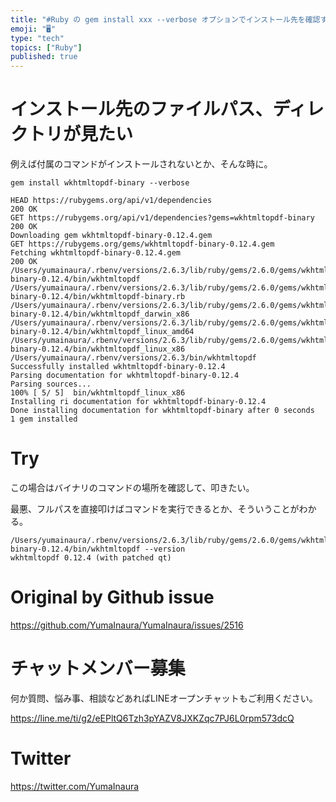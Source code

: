 ```yaml
---
title: "#Ruby の gem install xxx --verbose オプションでインストール先を確認する"
emoji: "🖥"
type: "tech"
topics: ["Ruby"]
published: true
---
```


# インストール先のファイルパス、ディレクトリが見たい

例えば付属のコマンドがインストールされないとか、そんな時に。

`gem install wkhtmltopdf-binary --verbose`

```
HEAD https://rubygems.org/api/v1/dependencies
200 OK
GET https://rubygems.org/api/v1/dependencies?gems=wkhtmltopdf-binary
200 OK
Downloading gem wkhtmltopdf-binary-0.12.4.gem
GET https://rubygems.org/gems/wkhtmltopdf-binary-0.12.4.gem
Fetching wkhtmltopdf-binary-0.12.4.gem
200 OK
/Users/yumainaura/.rbenv/versions/2.6.3/lib/ruby/gems/2.6.0/gems/wkhtmltopdf-binary-0.12.4/bin/wkhtmltopdf
/Users/yumainaura/.rbenv/versions/2.6.3/lib/ruby/gems/2.6.0/gems/wkhtmltopdf-binary-0.12.4/bin/wkhtmltopdf-binary.rb
/Users/yumainaura/.rbenv/versions/2.6.3/lib/ruby/gems/2.6.0/gems/wkhtmltopdf-binary-0.12.4/bin/wkhtmltopdf_darwin_x86
/Users/yumainaura/.rbenv/versions/2.6.3/lib/ruby/gems/2.6.0/gems/wkhtmltopdf-binary-0.12.4/bin/wkhtmltopdf_linux_amd64
/Users/yumainaura/.rbenv/versions/2.6.3/lib/ruby/gems/2.6.0/gems/wkhtmltopdf-binary-0.12.4/bin/wkhtmltopdf_linux_x86
/Users/yumainaura/.rbenv/versions/2.6.3/bin/wkhtmltopdf
Successfully installed wkhtmltopdf-binary-0.12.4
Parsing documentation for wkhtmltopdf-binary-0.12.4
Parsing sources...
100% [ 5/ 5]  bin/wkhtmltopdf_linux_x86
Installing ri documentation for wkhtmltopdf-binary-0.12.4
Done installing documentation for wkhtmltopdf-binary after 0 seconds
1 gem installed
```

# Try

この場合はバイナリのコマンドの場所を確認して、叩きたい。

最悪、フルパスを直接叩けばコマンドを実行できるとか、そういうことがわかる。

```
/Users/yumainaura/.rbenv/versions/2.6.3/lib/ruby/gems/2.6.0/gems/wkhtmltopdf-binary-0.12.4/bin/wkhtmltopdf --version
wkhtmltopdf 0.12.4 (with patched qt)
```



# Original by Github issue

https://github.com/YumaInaura/YumaInaura/issues/2516








<!-- Update From Qiita API -->

# チャットメンバー募集


何か質問、悩み事、相談などあればLINEオープンチャットもご利用ください。

https://line.me/ti/g2/eEPltQ6Tzh3pYAZV8JXKZqc7PJ6L0rpm573dcQ





# Twitter


https://twitter.com/YumaInaura


<!-- Update From Qiita API -->


